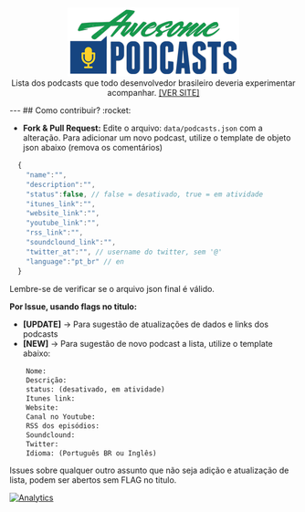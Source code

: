 <p align="center">
  <a href="http://ogilvieira.github.io/awesome-podcasts-br" target="_blank">
    <img src="https://raw.githubusercontent.com/ogilvieira/awesome-podcasts-br/master/brand_files/brand_medium.png" alt="Awesome Podcasts BR">
    </a>
    <br>
    Lista dos podcasts que todo desenvolvedor brasileiro deveria experimentar acompanhar. 
    <a href="http://ogilvieira.github.io/awesome-podcasts-br" target="_blank">[VER SITE]</a>
  </p>
---
## Como contribuir? :rocket:

* **Fork & Pull Request:**
Edite o arquivo: `data/podcasts.json` com a alteração.
Para adicionar um novo podcast, utilize o template de objeto json abaixo (remova os comentários)
```javascript
  {
    "name":"",
    "description":"",
    "status":false, // false = desativado, true = em atividade
    "itunes_link":"",
    "website_link":"",
    "youtube_link":"",
    "rss_link":"",
    "soundclound_link":"",
    "twitter_at":"", // username do twitter, sem '@'
    "language":"pt_br" // en
  }
```
Lembre-se de verificar se o arquivo json final é válido.

**Por Issue, usando flags no titulo:**

* **[UPDATE]** -> Para sugestão de atualizações de dados e links dos podcasts
* **[NEW]** -> Para sugestão de novo podcast a lista, utilize o template abaixo:
```
    Nome:
    Descrição: 
    status: (desativado, em atividade)
    Itunes link:
    Website:
    Canal no Youtube:
    RSS dos episódios:
    Soundclound:
    Twitter:
    Idioma: (Português BR ou Inglês)
```
Issues sobre qualquer outro assunto que não seja adição e atualização de lista, podem ser abertos sem FLAG no titulo.


[![Analytics](https://ga-beacon.appspot.com/UA-67879079-1/ogilvieira/dev-podcast-list-brazil)](https://github.com/ogilvieira/dev-podcast-list-brazil)
